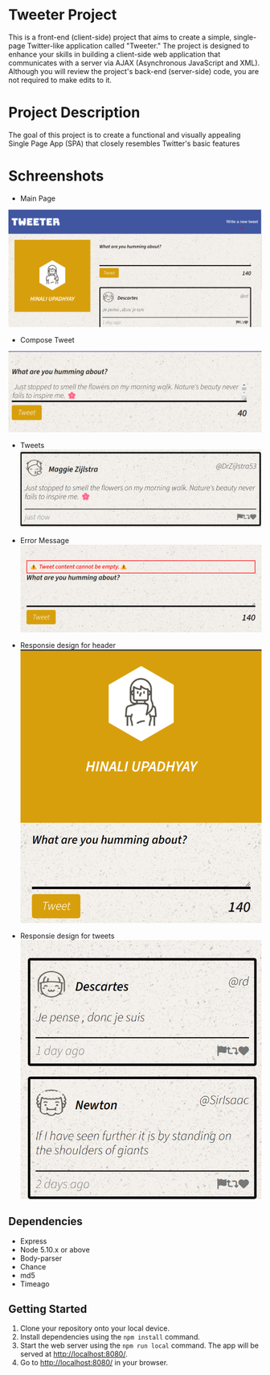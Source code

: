 # Tweeter Project
This is a front-end (client-side) project that aims to create a simple, single-page Twitter-like application called "Tweeter." The project is designed to enhance your skills in building a client-side web application that communicates with a server via AJAX (Asynchronous JavaScript and XML). Although you will review the project's back-end (server-side) code, you are not required to make edits to it.

# Project Description
The goal of this project is to create a functional and visually appealing Single Page App (SPA) that closely resembles Twitter's basic features

# Schreenshots 

- Main Page

![main-page](https://github.com/hinali/tweeter/blob/master/public/images/main_page.png)
- Compose Tweet

![compose-tweet](https://github.com/hinali/tweeter/blob/master/public/images/compose-tweet.png)

- Tweets
![tweets](https://github.com/hinali/tweeter/blob/master/public/images/tweets.png)

- Error Message
![error-message](https://github.com/hinali/tweeter/blob/master/public/images/error-message.png)

- Responsie design for header
![header](https://github.com/hinali/tweeter/blob/master/public/images/mobile-view.png)

- Responsie design for tweets
![Tweets](https://github.com/hinali/tweeter/blob/master/public/images/responsivedesign-tweets.png)


## Dependencies

- Express
- Node 5.10.x or above
- Body-parser
- Chance
- md5
- Timeago

## Getting Started

1. Clone your repository onto your local device.
2. Install dependencies using the `npm install` command.
3. Start the web server using the `npm run local` command. The app will be served at <http://localhost:8080/>.
4. Go to <http://localhost:8080/> in your browser.


